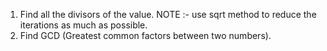 1. Find all the divisors of the value. NOTE :- use sqrt method to reduce the iterations as much as possible.
2. Find GCD (Greatest common factors between two numbers).